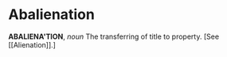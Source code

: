 # Abalienation

**ABALIENA'TION**, _noun_ The transferring of title to property. \[See [[Alienation]].\]